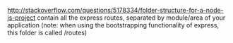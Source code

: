 http://stackoverflow.com/questions/5178334/folder-structure-for-a-node-js-project
contain all the express routes, separated by module/area of your application 
(note: when using the bootstrapping functionality of express, this folder is called /routes)
